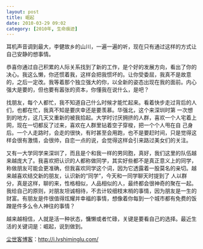 ```yaml
---
layout: post
title: 崛起
date: 2010-03-29 09:02
category: [2010年, 生命痕迹]
---
```

耳机声音调到最大，李健故乡的山川，一遍一遍的听，现在只有通过这样的方式让自己安静的想事情。

恭喜你通过自己积累的人际关系找到了新的工作，是个好的发展方向，看出了你的决心。我这么懒，你还惯着我，这样会把我惯坏的。让你受委屈，我真不是故意的，之后一定改。我等着那个独立强大的你，以全新的姿态出现在我的面前。内心强大是要的，但也要有嚣张的资本，你懂我在说什么，是吧？

找朋友，每个人都忙，我不知道自己什么时候才能忙起来。看着快步走过背后的人们，也都在忙，我真不知是要庆幸还是要羡慕。华强北，这个来深圳时第 一次想到的地方，这几天又重新的被我拾起。大学时讨厌拥挤的人群，喜欢一个人宅着上网，现在一切都反了过来，喜欢在人群里钻着空子穿梭，把一个个人甩在自 己身后。一个人走路时，会走的很快，有时甚至会用跑，也不是要赶时间，只是觉得这样会很有激情，会很帅，自恋一点的说，会觉得这样会引来路过美女们的关注。

又有一大学同学来深圳了，而且是个和我一样的男同胞，真好，我们这里的队伍越来越庞大了。我喜欢把认识的人都称做同学，其实好些都不是真正意义上的同学，称做朋友可能会更准确，但我喜欢同学这个词，因为它透露着一股莫名的亲切。越来越喜欢结交新的朋友，认识新的“同学”，今天和一同学聊天时提到了 人以群分，真是这样，聊的来，性格相似，人品相似的人，最终都会很神奇的聚在一起。我给自己的原则，对朋友坦诚相待，不去计较细枝末梢的事情，因为朋友是一生的财富。有朋友是件很值得炫耀并幸福的事情，想像着你每到一个城市都有免费的饭蹭是件多么令人神往的事情？

越来越相信，人就是活一种状态，慵懒或者忙碌，关键是要看自己的选择。最近生活的关键词是：崛起，说到做到。

<a href="http://i.lvshiminglu.com/">尘世客博客</a>：<a href="http://i.lvshiminglu.com/">http://i.lvshiminglu.com/</a>

